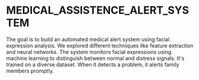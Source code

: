 # MEDICAL_ASSISTENCE_ALERT_SYSTEM
The goal is to build an automated medical alert system using facial expression analysis. We explored different techniques like feature extraction and neural networks. The system monitors facial expressions using machine learning to distinguish between normal and distress signals. It's trained on a diverse dataset. When it detects a problem, it alerts family members promptly.

